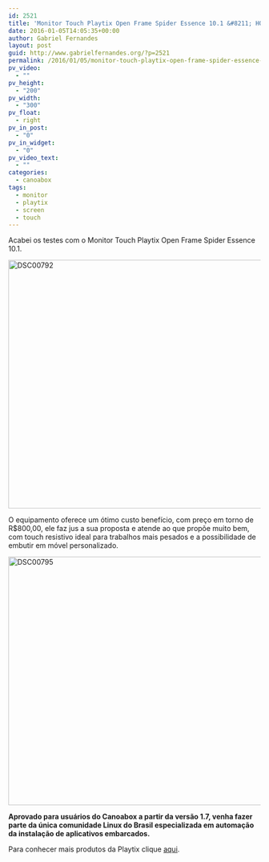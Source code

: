 ```yaml
---
id: 2521
title: 'Monitor Touch Playtix Open Frame Spider Essence 10.1 &#8211; HOMOLOGADO'
date: 2016-01-05T14:05:35+00:00
author: Gabriel Fernandes
layout: post
guid: http://www.gabrielfernandes.org/?p=2521
permalink: /2016/01/05/monitor-touch-playtix-open-frame-spider-essence-10-1-homologado/
pv_video:
  - ""
pv_height:
  - "200"
pv_width:
  - "300"
pv_float:
  - right
pv_in_post:
  - "0"
pv_in_widget:
  - "0"
pv_video_text:
  - ""
categories:
  - canoabox
tags:
  - monitor
  - playtix
  - screen
  - touch
---
```

Acabei os testes com o Monitor Touch Playtix Open Frame Spider Essence 10.1.

<img src="https://i0.wp.com/www.gabrielfernandes.org/wp-content/uploads/2016/01/DSC007921.jpg?resize=660%2C495" alt="DSC00792" width="660" height="495" class="aligncenter size-full wp-image-2528" srcset="https://i0.wp.com/www.gabrielfernandes.org/wp-content/uploads/2016/01/DSC007921.jpg?w=4608 4608w, https://i0.wp.com/www.gabrielfernandes.org/wp-content/uploads/2016/01/DSC007921.jpg?resize=300%2C225 300w, https://i0.wp.com/www.gabrielfernandes.org/wp-content/uploads/2016/01/DSC007921.jpg?resize=1024%2C768 1024w, https://i0.wp.com/www.gabrielfernandes.org/wp-content/uploads/2016/01/DSC007921.jpg?w=1320 1320w, https://i0.wp.com/www.gabrielfernandes.org/wp-content/uploads/2016/01/DSC007921.jpg?w=1980 1980w" sizes="(max-width: 660px) 100vw, 660px" data-recalc-dims="1" />
  
<!--more-->

O equipamento oferece um ótimo custo benefício, com preço em torno de R$800,00, ele faz jus a sua proposta e atende ao que propõe muito bem, com touch resistivo ideal para trabalhos mais pesados e a possibilidade de embutir em móvel personalizado.

<img src="https://i0.wp.com/www.gabrielfernandes.org/wp-content/uploads/2016/01/DSC007951.jpg?resize=660%2C495" alt="DSC00795" width="660" height="495" class="aligncenter size-full wp-image-2529" srcset="https://i0.wp.com/www.gabrielfernandes.org/wp-content/uploads/2016/01/DSC007951.jpg?w=4608 4608w, https://i0.wp.com/www.gabrielfernandes.org/wp-content/uploads/2016/01/DSC007951.jpg?resize=300%2C225 300w, https://i0.wp.com/www.gabrielfernandes.org/wp-content/uploads/2016/01/DSC007951.jpg?resize=1024%2C768 1024w, https://i0.wp.com/www.gabrielfernandes.org/wp-content/uploads/2016/01/DSC007951.jpg?w=1320 1320w, https://i0.wp.com/www.gabrielfernandes.org/wp-content/uploads/2016/01/DSC007951.jpg?w=1980 1980w" sizes="(max-width: 660px) 100vw, 660px" data-recalc-dims="1" />

**Aprovado para usuários do Canoabox a partir da versão 1.7, venha fazer parte da única comunidade Linux do Brasil especializada em automação da instalação de aplicativos embarcados.**

Para conhecer mais produtos da Playtix clique <a href="http://www.playtix.com.br" target="_blank">aqui</a>.